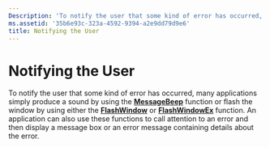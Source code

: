 ```yaml
---
Description: 'To notify the user that some kind of error has occurred, many applications simply produce a sound by using the MessageBeep function or flash the window by using either the FlashWindow or FlashWindowEx function.'
ms.assetid: '35b6e93c-323a-4592-9394-a2e9dd79d9e6'
title: Notifying the User
---
```


# Notifying the User

To notify the user that some kind of error has occurred, many applications simply produce a sound by using the [**MessageBeep**](messagebeep.md) function or flash the window by using either the [**FlashWindow**](flashwindow.md) or [**FlashWindowEx**](flashwindowex.md) function. An application can also use these functions to call attention to an error and then display a message box or an error message containing details about the error.

 

 




